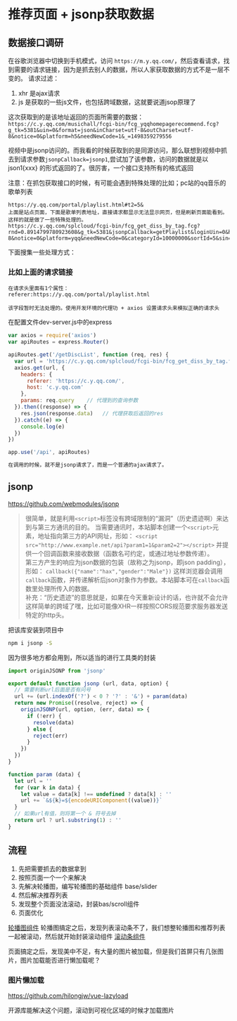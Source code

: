 # 推荐页面 + jsonp获取数据

## 数据接口调研
在谷歌浏览器中切换到手机模式，访问 `https://m.y.qq.com/`，然后查看请求，找到需要的请求链接，因为是抓去别人的数据，所以人家获取数据的方式不是一层不变的。 请求过滤：
1. xhr 是ajax请求
2. js 是获取的一些js文件，也包括跨域数据，这就要说道jsop原理了

这次获取到的是该地址返回的页面所需要的数据：`https://c.y.qq.com/musichall/fcgi-bin/fcg_yqqhomepagerecommend.fcg?g_tk=5381&uin=0&format=json&inCharset=utf-8&outCharset=utf-8&notice=0&platform=h5&needNewCode=1&_=1498359279556`

视频中是jsonp访问的。而我看的时候获取到的是同源访问，那么联想到视频中抓去到请求参数`jsonpCallback=jsonp1`,尝试加了该参数，访问的数据就是以json1{xxx} 的形式返回的了。很厉害，一个接口支持所有的格式返回


注意：在抓包获取接口的时候，有可能会遇到特殊处理的比如；pc站的qq音乐的歌单列表
```
https://y.qq.com/portal/playlist.html#t2=5&
上面是站点页面，下面是歌单列表地址，直接请求都显示无法显示网页，但是刷新页面能看到。这样的就是做了一些特殊处理的。
https://c.y.qq.com/splcloud/fcgi-bin/fcg_get_diss_by_tag.fcg?rnd=0.8914799780923608&g_tk=5381&jsonpCallback=getPlaylist&loginUin=0&hostUin=0&format=jsonp&inCharset=utf8&outCharset=utf-8&notice=0&platform=yqq&needNewCode=0&categoryId=10000000&sortId=5&sin=0&ein=29
```

下面搜集一些处理方式：
### 比如上面的请求链接
```
在请求头里面有1个属性： 
referer:https://y.qq.com/portal/playlist.html

该字段暂时无法处理的。使用开发环境的代理功 + axios 设置请求头来模拟正确的请求头
```

在配置文件dev-server.js中的express
```javascript
var axios = require('axios')
var apiRoutes = express.Router()

apiRoutes.get('/getDiscList', function (req, res) {
  var url = 'https://c.y.qq.com/splcloud/fcgi-bin/fcg_get_diss_by_tag.fcg'
  axios.get(url, {
    headers: {
      referer: 'https://c.y.qq.com/',
      host: 'c.y.qq.com'
    },
    params: req.query    // 代理到的查询参数
  }).then((response) => {
    res.json(response.data)   // 代理获取后返回的res
  }).catch((e) => {
    console.log(e)
  })
})

app.use('/api', apiRoutes)

在调用的时候，就不是jsonp请求了，而是一个普通的ajax请求了。
```



## jsonp
https://github.com/webmodules/jsonp

> 很简单，就是利用`<script>`标签没有跨域限制的“漏洞”（历史遗迹啊）来达到与第三方通讯的目的。
 当需要通讯时，本站脚本创建一个`<script>`元素，地址指向第三方的API网址，形如： `<script src="http://www.example.net/api?param1=1&param2=2"></script>`     并提供一个回调函数来接收数据（函数名可约定，或通过地址参数传递）。     
 第三方产生的响应为json数据的包装（故称之为jsonp，即json padding），形如：     `callback({"name":"hax","gender":"Male"})`     这样浏览器会调用`callback`函数，并传递解析后json对象作为参数。本站脚本可在`callback`函数里处理所传入的数据。    
补充：“历史遗迹”的意思就是，如果在今天重新设计的话，也许就不会允许这样简单的跨域了嘿，比如可能像XHR一样按照CORS规范要求服务器发送特定的http头。

把该库安装到项目中
```bash
npm i jsonp -S

```

因为很多地方都会用到，所以适当的进行工具类的封装
```javascript
import originJSONP from 'jsonp'

export default function jsonp (url, data, option) {
  // 需要判断url后面是否有问号
  url += (url.indexOf('?') < 0 ? '?' : '&') + param(data)
  return new Promise((resolve, reject) => {
    originJSONP(url, option, (err, data) => {
      if (!err) {
        resolve(data)
      } else {
        reject(err)
      }
    })
  })
}

function param (data) {
  let url = ''
  for (var k in data) {
    let value = data[k] !== undefined ? data[k] : ''
    url += `&${k}=${encodeURIComponent((value))}`
  }
  // 如果url有值，则将第一个 & 符号去掉
  return url ? url.substring(1) : ''
}

```

## 流程
1. 先把需要抓去的数据拿到
2. 按照页面一个一个来解决
3. 先解决轮播图，编写轮播图的基础组件 base/slider
4. 然后解决推荐列表
5. 发现整个页面没法滚动，封装bas/scroll组件
6. 页面优化

[轮播图组件](/chapter/m/recommend/slider.md) 
轮播图搞定之后，发现列表滚动条不了，我们想整轮播图和推荐列表一起被滚动，然后就开始封装滚动组件
[滚动条组件](/chapter/m/recommend/scroll.md)

页面搞定之后，发现美中不足，有大量的图片被加载，但是我们首屏只有几张图片，图片加载能否进行懒加载呢？

### 图片懒加载
https://github.com/hilongjw/vue-lazyload

开源库能解决这个问题，滚动到可视化区域的时候才加载图片



